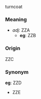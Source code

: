 turncoat
### Meaning
+ _adj_: ZZA
    + __eg__: ZZB

### Origin

ZZC

### Synonym

__eg__: ZZD

+ ZZE



